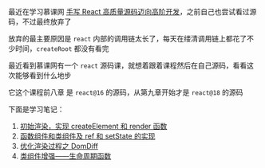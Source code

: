 最近在学习慕课网 [手写 React 高质量源码迈向高阶开发](https://coding.imooc.com/class/650.html)，之前自己也尝试看过源码，不过最终放弃了

放弃的最主要原因是 `react` 内部的调用链太长了，每天在缕清调用链上都花了不少时间，`createRoot` 都没有看完

最近看到慕课网有一个 `react` 源码课，就想着跟着课程然后在自己源码，看看这次能够看到什么地步

它这个课程前八章 是 `react@16` 的源码，从第九章开始才是 `react@18` 的源码

下面是学习笔记：

1. [初始渲染，实现 createElement 和 render 函数](./docs/初始渲染,实现createElement和render函数.md)
2. [函数组件和类组件及 ref 和 setState 的实现](./docs/函数组件和类组件及ref和setState的实现.md)
3. [优化渲染过程之 DomDiff](./docs/优化渲染过程之DomDiff.md)
4. [类组件增强——生命周期函数 ](./docs/类组件增强——生命周期函数.md)
